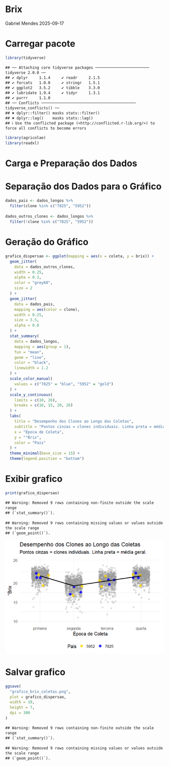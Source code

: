 Brix
================
Gabriel Mendes
2025-09-17

# Carregar pacote

``` r
library(tidyverse)
```

    ## ── Attaching core tidyverse packages ──────────────────────── tidyverse 2.0.0 ──
    ## ✔ dplyr     1.1.4     ✔ readr     2.1.5
    ## ✔ forcats   1.0.0     ✔ stringr   1.5.1
    ## ✔ ggplot2   3.5.2     ✔ tibble    3.3.0
    ## ✔ lubridate 1.9.4     ✔ tidyr     1.3.1
    ## ✔ purrr     1.1.0     
    ## ── Conflicts ────────────────────────────────────────── tidyverse_conflicts() ──
    ## ✖ dplyr::filter() masks stats::filter()
    ## ✖ dplyr::lag()    masks stats::lag()
    ## ℹ Use the conflicted package (<http://conflicted.r-lib.org/>) to force all conflicts to become errors

``` r
library(agricolae)
library(readxl)
```

# Carga e Preparação dos Dados

# Separação dos Dados para o Gráfico

``` r
dados_pais <- dados_longos %>%
  filter(clone %in% c("7825", "5952"))

dados_outros_clones <- dados_longos %>%
  filter(!clone %in% c("7825", "5952"))
```

# Geração do Gráfico

``` r
grafico_dispersao <- ggplot(mapping = aes(x = coleta, y = brix)) +
  geom_jitter(
    data = dados_outros_clones,
    width = 0.25,
    alpha = 0.3,
    color = "grey60",
    size = 2
  ) +
  geom_jitter(
    data = dados_pais,
    mapping = aes(color = clone),
    width = 0.25,
    size = 3.5,
    alpha = 0.8
  ) +
  stat_summary(
    data = dados_longos,
    mapping = aes(group = 1),
    fun = "mean",
    geom = "line",
    color = "black",
    linewidth = 1.2
  ) +
  scale_color_manual(
    values = c("7825" = "blue", "5952" = "gold")
  ) +
  scale_y_continuous(
    limits = c(10, 26),
    breaks = c(10, 15, 20, 26)
  ) +
  labs(
    title = "Desempenho dos Clones ao Longo das Coletas",
    subtitle = "Pontos cinzas = clones individuais. Linha preta = média geral.",
    x = "Época de Coleta",
    y = "°Brix",
    color = "Pais"
  ) +
  theme_minimal(base_size = 15) +
  theme(legend.position = "bottom")
```

# Exibir grafico

``` r
print(grafico_dispersao)
```

    ## Warning: Removed 9 rows containing non-finite outside the scale range
    ## (`stat_summary()`).

    ## Warning: Removed 9 rows containing missing values or values outside the scale range
    ## (`geom_point()`).

![](README_files/figure-gfm/unnamed-chunk-4-1.png)<!-- -->

# Salvar grafico

``` r
ggsave(
  "grafico_brix_coletas.png",
  plot = grafico_dispersao,
  width = 10,
  height = 7,
  dpi = 300
)
```

    ## Warning: Removed 9 rows containing non-finite outside the scale range
    ## (`stat_summary()`).

    ## Warning: Removed 9 rows containing missing values or values outside the scale range
    ## (`geom_point()`).
